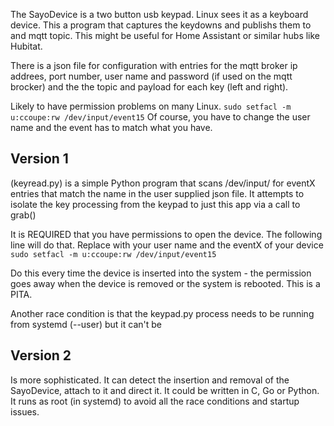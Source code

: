 The SayoDevice is a two button usb keypad. Linux sees it as a keyboard device. 
This a program that captures the keydowns and publishs them to and mqtt topic. 
This might be useful for Home Assistant or similar hubs like Hubitat.

There is a json file for configuration with entries for the mqtt broker ip 
addrees, port number, user name and password (if used on the mqtt brocker) 
and the the topic and payload for each key (left and right).

Likely to have permission problems on many Linux. 
`sudo setfacl -m u:ccoupe:rw /dev/input/event15` Of course, you have to 
change the user name and the event has to match what you have.

## Version 1
 (keyread.py) is a simple Python program that scans /dev/input/ for eventX
entries that match the name in the user supplied json file. It attempts
to isolate the key processing from the keypad to just this app via a call
to grab()

It is REQUIRED that you have permissions to open the device. The following
line will do that. Replace with your user name and the eventX of your device
`sudo setfacl -m u:ccoupe:rw /dev/input/event15`

Do this every time the device is inserted into the system - the permission
goes away when the device is removed or the system is rebooted. This is 
a PITA. 

Another race condition is that the keypad.py process needs to be running
from systemd (--user) but it can't be 

## Version 2 
Is more sophisticated. It can detect the insertion and removal 
of the SayoDevice, attach to it and direct it. It could be written in C, Go 
or Python. It runs as root (in systemd) to avoid all the race conditions and startup 
issues.

